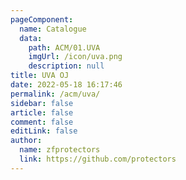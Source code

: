 ```yaml
---
pageComponent: 
  name: Catalogue
  data: 
    path: ACM/01.UVA
    imgUrl: /icon/uva.png
    description: null
title: UVA OJ
date: 2022-05-18 16:17:46
permalink: /acm/uva/
sidebar: false
article: false
comment: false
editLink: false
author: 
  name: zfprotectors
  link: https://github.com/protectors
---
```

